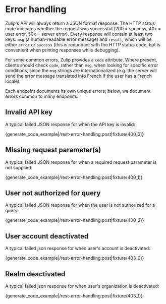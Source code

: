 # Error handling

Zulip's API will always return a JSON format response.
The HTTP status code indicates whether the request was successful
(200 = success, 40x = user error, 50x = server error).  Every response
will contain at least two keys: `msg` (a human-readable error message)
and `result`, which will be either `error` or `success` (this is
redundant with the HTTP status code, but is convenient when printing
responses while debugging).

For some common errors, Zulip provides a `code` attribute.  Where
present, clients should check `code`, rather than `msg`, when looking
for specific error conditions, since the `msg` strings are
internationalized (e.g. the server will send the error message
translated into French if the user has a French locale).

Each endpoint documents its own unique errors; below, we document
errors common to many endpoints:

## Invalid API key

A typical failed JSON response for when the API key is invalid:

{generate_code_example|/rest-error-handling:post|fixture(400_0)}

## Missing request parameter(s)

A typical failed JSON response for when a required request parameter
is not supplied:

{generate_code_example|/rest-error-handling:post|fixture(400_1)}

## User not authorized for query

A typical failed JSON response for when the user is not authorized
for a query:

{generate_code_example|/rest-error-handling:post|fixture(400_2)}

## User account deactivated

A typical failed json response for when user's account is deactivated:

{generate_code_example|/rest-error-handling:post|fixture(403_0)}

## Realm deactivated

A typical failed json response for when user's organization is deactivated:

{generate_code_example|/rest-error-handling:post|fixture(403_1)}
